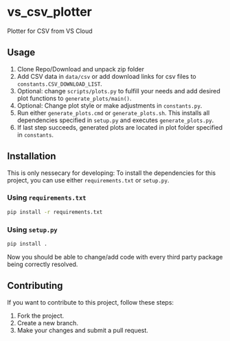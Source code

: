 # vs_csv_plotter
Plotter for CSV from VS Cloud

## Usage

1. Clone Repo/Download and unpack zip folder
1. Add CSV data in `data/csv` or add download links for csv files to `constants.CSV_DOWNLOAD_LIST`.
1. Optional: change `scripts/plots.py` to fulfill your needs and add desired plot functions to `generate_plots/main()`. 
1. Optional: Change plot style or make adjustments in `constants.py`.
1. Run either `generate_plots.cmd` or `generate_plots.sh`. This installs all dependencies specified in `setup.py` and executes `generate_plots.py`.
1. If last step succeeds, generated plots are located in plot folder specified in `constants`.

## Installation

This is only nessecary for developing: To install the dependencies for this project, you can use either `requirements.txt` or `setup.py`.

### Using `requirements.txt`

```bash
pip install -r requirements.txt
```

### Using `setup.py`
```bash
pip install .
```

Now you should be able to change/add code with every third party package being correctly resolved.

## Contributing

If you want to contribute to this project, follow these steps:

1. Fork the project.
1. Create a new branch.
1. Make your changes and submit a pull request.
